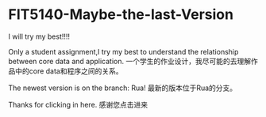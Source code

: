 # FIT5140-Maybe-the-last-Version
I will try my best!!!!

Only a student assignment,I try my best to understand the relationship between core data and application.
一个学生的作业设计，我尽可能的去理解作品中的core data和程序之间的关系。

The newest version is on the branch: Rua!
最新的版本位于Rua的分支。

Thanks for clicking in here.
感谢您点击进来
